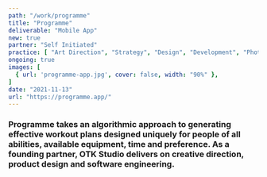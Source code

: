 ```yaml
---
path: "/work/programme"
title: "Programme"
deliverable: "Mobile App"
new: true
partner: "Self Initiated"
practice: [ "Art Direction", "Strategy", "Design", "Development", "Photography" ]
ongoing: true
images: [
  { url: 'programme-app.jpg', cover: false, width: "90%" },
]
date: "2021-11-13"
url: "https://programme.app/"
---
```


### Programme takes an algorithmic approach to generating effective workout plans designed uniquely for people of all abilities, available equipment, time and preference. As a founding partner, OTK Studio delivers on creative direction, product design and software engineering.
